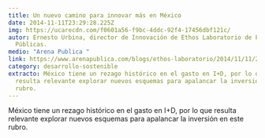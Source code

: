 ```yaml
---
title: Un nuevo camino para innovar más en México
date: 2014-11-11T23:29:28.225Z
img: https://ucarecdn.com/f0601a56-f9bc-4ddc-92f4-17456dbf121c/
autor: Ernesto Urbina, director de Innovación de Ethos Laboratorio de Políticas
  Públicas.
medio: "Arena Publica "
link: https://www.arenapublica.com/blogs/ethos-laboratorio/2014/11/11/2594
category: desarrollo-sostenible
extracto: México tiene un rezago histórico en el gasto en I+D, por lo que
  resulta relevante explorar nuevos esquemas para apalancar la inversión en este
  rubro.
---
```

México tiene un rezago histórico en el gasto en I+D, por lo que resulta relevante explorar nuevos esquemas para apalancar la inversión en este rubro.